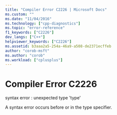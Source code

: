 ```yaml
---
title: "Compiler Error C2226 | Microsoft Docs"
ms.custom: ""
ms.date: "11/04/2016"
ms.technology: ["cpp-diagnostics"]
ms.topic: "error-reference"
f1_keywords: ["C2226"]
dev_langs: ["C++"]
helpviewer_keywords: ["C2226"]
ms.assetid: b3aaa2a5-254a-46a9-a508-de2371ecffeb
author: "corob-msft"
ms.author: "corob"
ms.workload: ["cplusplus"]
---
```

# Compiler Error C2226
syntax error : unexpected type 'type'  
  
 A syntax error occurs before or in the type specifier.